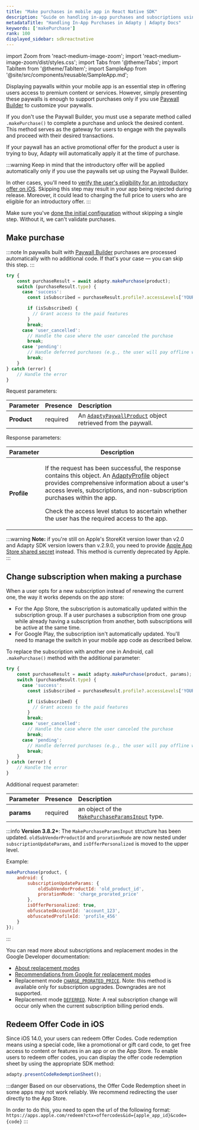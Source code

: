 ```yaml
---
title: "Make purchases in mobile app in React Native SDK"
description: "Guide on handling in-app purchases and subscriptions using Adapty."
metadataTitle: "Handling In-App Purchases in Adapty | Adapty Docs"
keywords: ['makePurchase']
rank: 100
displayed_sidebar: sdkreactnative
---
```



import Zoom from 'react-medium-image-zoom';
import 'react-medium-image-zoom/dist/styles.css';
import Tabs from '@theme/Tabs';
import TabItem from '@theme/TabItem';
import SampleApp from '@site/src/components/reusable/SampleApp.md';

Displaying paywalls within your mobile app is an essential step in offering users access to premium content or services. However, simply presenting these paywalls is enough to support purchases only if you use [Paywall Builder](adapty-paywall-builder) to customize your paywalls.

If you don't use the Paywall Builder, you must use a separate method called `.makePurchase()` to complete a purchase and unlock the desired content. This method serves as the gateway for users to engage with the paywalls and proceed with their desired transactions.

If your paywall has an active promotional offer for the product a user is trying to buy, Adapty will automatically apply it at the time of purchase.

:::warning
Keep in mind that the introductory offer will be applied automatically only if you use the paywalls set up using the Paywall Builder.

In other cases, you'll need to [verify the user's eligibility for an introductory offer on iOS](fetch-paywalls-and-products#check-intro-offer-eligibility-on-ios).  Skipping this step may result in your app being rejected during release. Moreover, it could lead to charging the full price to users who are eligible for an introductory offer.
:::

Make sure you've [done the initial configuration](quickstart) without skipping a single step. Without it, we can't validate purchases.

## Make purchase

:::note
In paywalls built with [Paywall Builder](adapty-paywall-builder) purchases are processed automatically with no additional code. If that's your case — you can skip this step.
:::

```typescript showLineNumbers
try {
    const purchaseResult = await adapty.makePurchase(product);
    switch (purchaseResult.type) {
      case 'success':
        const isSubscribed = purchaseResult.profile?.accessLevels['YOUR_ACCESS_LEVEL']?.isActive;

        if (isSubscribed) {
          // Grant access to the paid features
        }
        break;
      case 'user_cancelled':
        // Handle the case where the user canceled the purchase
        break;
      case 'pending':
        // Handle deferred purchases (e.g., the user will pay offline with cash)
        break;
    }
} catch (error) {
    // Handle the error
}
```


Request parameters:

| Parameter   | Presence | Description                                                                                         |
| :---------- | :------- | :-------------------------------------------------------------------------------------------------- |
| **Product** | required | An [`AdaptyPaywallProduct`](sdk-models#adaptypaywallproduct) object retrieved from the paywall. |

Response parameters:

| Parameter | Description                                                                                                                                                                                                                                                                                                                                                            |
|---------|------------------------------------------------------------------------------------------------------------------------------------------------------------------------------------------------------------------------------------------------------------------------------------------------------------------------------------------------------------------------|
| **Profile** | <p>If the request has been successful, the response contains this object. An [AdaptyProfile](sdk-models#adaptyprofile) object provides comprehensive information about a user's access levels, subscriptions, and non-subscription purchases within the app.</p><p>Check the access level status to ascertain whether the user has the required access to the app.</p> |

:::warning
**Note:** if you're still on Apple's StoreKit version lower than v2.0 and Adapty SDK version lowers than v.2.9.0, you need to provide [Apple App Store shared secret](app-store-connection-configuration#step-4-enter-app-store-shared-secret) instead. This method is currently deprecated by Apple.
:::

## Change subscription when making a purchase

When a user opts for a new subscription instead of renewing the current one, the way it works depends on the app store:

- For the App Store, the subscription is automatically updated within the subscription group. If a user purchases a subscription from one group while already having a subscription from another, both subscriptions will be active at the same time.
- For Google Play, the subscription isn't automatically updated. You'll need to manage the switch in your mobile app code as described below.

To replace the subscription with another one in Android, call `.makePurchase()` method with the additional parameter:


```typescript showLineNumbers
try {
    const purchaseResult = await adapty.makePurchase(product, params);
    switch (purchaseResult.type) {
      case 'success':
        const isSubscribed = purchaseResult.profile?.accessLevels['YOUR_ACCESS_LEVEL']?.isActive;

        if (isSubscribed) {
          // Grant access to the paid features
        }
        break;
      case 'user_cancelled':
        // Handle the case where the user canceled the purchase
        break;
      case 'pending':
        // Handle deferred purchases (e.g., the user will pay offline with cash)
        break;
    }
} catch (error) {
    // Handle the error
}
```
Additional request parameter:

| Parameter  | Presence | Description                                                  |
| :--------- | :------- | :----------------------------------------------------------- |
| **params** | required | an object of the [`MakePurchaseParamsInput`](https://react-native.adapty.io/interfaces/makepurchaseparamsinput) type. |

:::info
**Version 3.8.2+**: The `MakePurchaseParamsInput` structure has been updated. `oldSubVendorProductId` and `prorationMode` are now nested under `subscriptionUpdateParams`, and `isOfferPersonalized` is moved to the upper level.

Example:
```javascript
makePurchase(product, {
    android: {
        subscriptionUpdateParams: {
            oldSubVendorProductId: 'old_product_id',
            prorationMode: 'charge_prorated_price'
        },
        isOfferPersonalized: true, 
        obfuscatedAccountId: 'account_123',
        obfuscatedProfileId: 'profile_456'
    }
});
```
:::


You can read more about subscriptions and replacement modes in the Google Developer documentation:

- [About replacement modes](https://developer.android.com/google/play/billing/subscriptions#replacement-modes)
- [Recommendations from Google for replacement modes](https://developer.android.com/google/play/billing/subscriptions#replacement-recommendations)
- Replacement mode [`CHARGE_PRORATED_PRICE`](https://developer.android.com/reference/com/android/billingclient/api/BillingFlowParams.SubscriptionUpdateParams.ReplacementMode#CHARGE_PRORATED_PRICE()). Note: this method is available only for subscription upgrades. Downgrades are not supported.
- Replacement mode [`DEFERRED`](https://developer.android.com/reference/com/android/billingclient/api/BillingFlowParams.SubscriptionUpdateParams.ReplacementMode#DEFERRED()). Note: A real subscription change will occur only when the current subscription billing period ends.

## Redeem Offer Code in iOS

Since iOS 14.0, your users can redeem Offer Codes. Code redemption means using a special code, like a promotional or gift card code, to get free access to content or features in an app or on the App Store. To enable users to redeem offer codes, you can display the offer code redemption sheet by using the appropriate SDK method:


```typescript showLineNumbers
adapty.presentCodeRedemptionSheet();
```

:::danger
Based on our observations, the Offer Code Redemption sheet in some apps may not work reliably. We recommend redirecting the user directly to the App Store.

In order to do this, you need to open the url of the following format:
`https://apps.apple.com/redeem?ctx=offercodes&id={apple_app_id}&code={code}`
:::